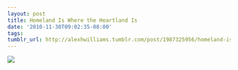 ```yaml
---
layout: post
title: Homeland Is Where the Heartland Is
date: '2010-11-30T09:02:35-08:00'
tags: 
tumblr_url: http://alexhwilliams.tumblr.com/post/1987325956/homeland-is-where-the-heartland-is
---
```

<img src="http://www.tumblr.com/photo/1280/alexhwilliams/1987325956/1/tumblr_lcpjccjwP71qz5a5a"/>

